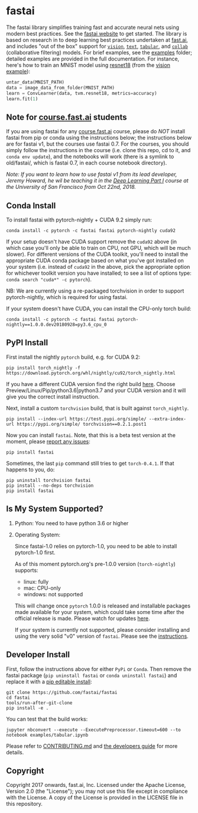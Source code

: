 # fastai

The fastai library simplifies training fast and accurate neural nets using modern best practices. See the [fastai website](http://docs.fast.ai) to get started. The library is based on research in to deep learning best practices undertaken at [fast.ai](http://www.fast.ai), and includes \"out of the box\" support for [`vision`](http://docs.fast.ai/vision.html#vision), [`text`](http://docs.fast.ai/text.html#text), [`tabular`](http://docs.fast.ai/tabular.html#tabular), and [`collab`](http://docs.fast.ai/collab.html#collab) (collaborative filtering) models. For brief examples, see the [examples](https://github.com/fastai/fastai/tree/master/examples) folder; detailed examples are provided in the full documentation. For instance, here's how to train an MNIST model using [resnet18](https://arxiv.org/abs/1512.03385) (from the [vision example](https://github.com/fastai/fastai/blob/master/examples/vision.ipynb)):

```python
untar_data(MNIST_PATH)
data = image_data_from_folder(MNIST_PATH)
learn = ConvLearner(data, tvm.resnet18, metrics=accuracy)
learn.fit(1)
```

## Note for [course.fast.ai](http://course.fast.ai) students

If you are using fastai for any [course.fast.ai](http://course.fast.ai) course, please do *NOT* install fastai from pip or conda using the instructions below; the instructions below are for fastai v1, but the courses use fastai 0.7. For the courses, you should simply follow the instructions in the course (i.e. clone this repo, cd to it, and `conda env update`), and the notebooks will work (there is a symlink to old/fastai/, which is fastai 0.7, in each course notebook directory).

*Note: If you want to learn how to use fastai v1 from its lead developer, Jeremy Howard, he wil be teaching it in the [Deep Learning Part I](https://www.usfca.edu/data-institute/certificates/deep-learning-part-one) course at the University of San Francisco from Oct 22nd, 2018.*

## Conda Install

To install fastai with pytorch-nightly + CUDA 9.2 simply run:

```
conda install -c pytorch -c fastai fastai pytorch-nightly cuda92
```

If your setup doesn't have CUDA support remove the `cuda92` above (in which case you'll only be able to train on CPU, not GPU, which will be much slower). For different versions of the CUDA toolkit, you'll need to install the appropriate CUDA conda package based on what you've got installed on your system (i.e. instead of `cuda92` in the above, pick the appropriate option for whichever toolkit version you have installed; to see a list of options type: `conda search "cuda*" -c pytorch`).

NB: We are currently using a re-packaged torchvision in order to support pytorch-nightly, which is required for using fastai.

If your system doesn't have CUDA, you can install the CPU-only torch build:

```
conda install -c pytorch -c fastai fastai pytorch-nightly==1.0.0.dev20180928=py3.6_cpu_0
```


## PyPI Install

First install the nightly `pytorch` build, e.g. for CUDA 9.2:

```
pip install torch_nightly -f https://download.pytorch.org/whl/nightly/cu92/torch_nightly.html
```

If you have a different CUDA version find the right build [here](https://pytorch.org/get-started/locally/). Choose Preview/Linux/Pip/python3.6|python3.7 and your CUDA version and it will give you the correct install instruction.

Next, install a custom `torchvision` build, that is built against `torch_nightly`.

```
pip install --index-url https://test.pypi.org/simple/ --extra-index-url https://pypi.org/simple/ torchvision==0.2.1.post1
```

Now you can install `fastai`. Note, that this is a beta test version at the moment, please [report any issues](https://github.com/fastai/fastai/issues/):

```
pip install fastai
```

Sometimes, the last `pip` command still tries to get `torch-0.4.1`. If that happens to you, do:

```
pip uninstall torchvision fastai
pip install --no-deps torchvision
pip install fastai
```

## Is My System Supported?

1. Python: You need to have python 3.6 or higher

2. Operating System:

   Since fastai-1.0 relies on pytorch-1.0, you need to be able to install pytorch-1.0 first.

   As of this moment pytorch.org's pre-1.0.0 version (`torch-nightly`) supports:

     - linux: fully
     - mac: CPU-only
     - windows: not supported

   This will change once `pytorch` 1.0.0 is released and installable packages made available for your system, which could take some time after the official release is made. Please watch for updates [here](https://pytorch.org/get-started/locally/).

   If your system is currently not supported, please consider installing and using the very solid "v0" version of `fastai`. Please see the [instructions](https://github.com/fastai/fastai/tree/master/old).


## Developer Install

First, follow the instructions above for either `PyPi` or `Conda`. Then remove the fastai package (`pip uninstall fastai` or `conda uninstall fastai`) and replace it with a [pip editable install](http://codumentary.blogspot.com/2014/11/python-tip-of-year-pip-install-editable.html):

```
git clone https://github.com/fastai/fastai
cd fastai
tools/run-after-git-clone
pip install -e .
```

You can test that the build works:

```
jupyter nbconvert --execute --ExecutePreprocessor.timeout=600 --to notebook examples/tabular.ipynb
```

Please refer to [CONTRIBUTING.md](https://github.com/fastai/fastai/blob/master/CONTRIBUTING.md) and [the developers guide](http://docs.fast.ai/developers.html) for more details.

## Copyright

Copyright 2017 onwards, fast.ai, Inc. Licensed under the Apache License, Version 2.0 (the "License"); you may not use this file except in compliance with the License. A copy of the License is provided in the LICENSE file in this repository.
